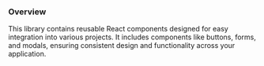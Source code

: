 ### Overview
This library contains reusable React components designed for easy integration into various projects. It includes components like buttons, forms, and modals, ensuring consistent design and functionality across your application.
